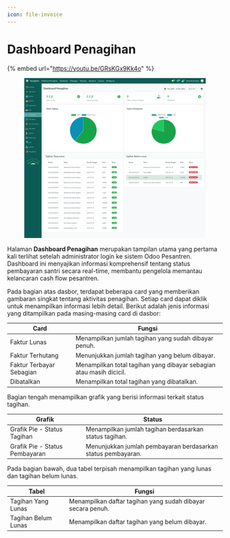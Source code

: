 ```yaml
---
icon: file-invoice
---
```


# Dashboard Penagihan

{% embed url="https://youtu.be/GRsKGx9Kk4o" %}

<figure><img src="../../.gitbook/assets/image (6).png" alt=""><figcaption></figcaption></figure>

Halaman **Dashboard Penagihan** merupakan tampilan utama yang pertama kali terlihat setelah administrator login ke sistem Odoo Pesantren. Dashboard ini menyajikan informasi komprehensif tentang status pembayaran santri secara real-time, membantu pengelola memantau kelancaran cash flow pesantren.

Pada bagian atas dasbor, terdapat beberapa card yang memberikan gambaran singkat tentang aktivitas penagihan. Setiap card dapat diklik untuk menampilkan informasi lebih detail. Berikut adalah jenis informasi yang ditampilkan pada masing-masing card di dasbor:

| Card                     | Fungsi                                                              |
| ------------------------ | ------------------------------------------------------------------- |
| Faktur Lunas             | Menampilkan jumlah tagihan yang sudah dibayar penuh.                |
| Faktur Terhutang         | Menunjukkan jumlah tagihan yang belum dibayar.                      |
| Faktur Terbayar Sebagian | Menampilkan total tagihan yang dibayar sebagian atau masih dicicil. |
| Dibatalkan               | Menampilkan total tagihan yang dibatalkan.                          |

Bagian tengah menampilkan grafik yang berisi informasi terkait status tagihan.

| Grafik                         | Status                                                       |
| ------------------------------ | ------------------------------------------------------------ |
| Grafik Pie - Status Tagihan    | Menampilkan jumlah tagihan berdasarkan status tagihan.       |
| Grafik Pie - Status Pembayaran | Menunjukkan jumlah pembayaran berdasarkan status pembayaran. |

Pada bagian bawah, dua tabel terpisah menampilkan tagihan yang lunas dan  tagihan belum lunas.

| Tabel               | Fungsi                                                      |
| ------------------- | ----------------------------------------------------------- |
| Tagihan Yang Lunas  | Menampilkan daftar tagihan yang sudah dibayar secara penuh. |
| Tagihan Belum Lunas | Menampilkan daftar tagihan yang belum dibayar.              |
